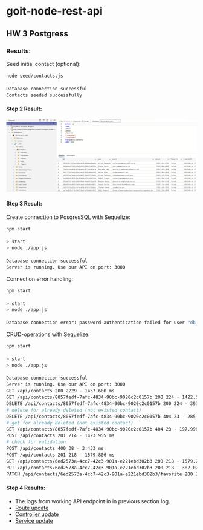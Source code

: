 # goit-node-rest-api

## HW 3 Postgress

### Results:

Seed initial contact (optional): 

```bash
node seed/contacts.js

Database connection successful
Contacts seeded successfully
```

#### Step 2 Result:

![](./step-02.png)

#### Step 3 Result:

Create connection to PosgresSQL with Sequelize:
```bash
npm start            

> start
> node ./app.js

Database connection successful
Server is running. Use our API on port: 3000
```

Connection error handling:

```bash
npm start

> start
> node ./app.js

Database connection error: password authentication failed for user "db_contacts_pbtr_use"
```

CRUD-operations with Sequelize:

```bash
npm start

> start
> node ./app.js

Database connection successful
Server is running. Use our API on port: 3000
GET /api/contacts 200 2229 - 1457.680 ms
GET /api/contacts/8057fedf-7afc-4834-90bc-9020c2c0157b 200 224 - 1422.516 ms
DELETE /api/contacts/8057fedf-7afc-4834-90bc-9020c2c0157b 200 224 - 391.191 ms
# delete for already deleted (not existed contact)
DELETE /api/contacts/8057fedf-7afc-4834-90bc-9020c2c0157b 404 23 - 285.806 ms 
# get for already deleted (not existed contact)
GET /api/contacts/8057fedf-7afc-4834-90bc-9020c2c0157b 404 23 - 197.998 ms
POST /api/contacts 201 214 - 1423.955 ms
# check for validation
POST /api/contacts 400 38 - 3.433 ms
POST /api/contacts 201 218 - 1579.806 ms
GET /api/contacts/6ed2573a-4cc7-42c3-901a-e221ebd302b3 200 218 - 1579.280 ms
PUT /api/contacts/6ed2573a-4cc7-42c3-901a-e221ebd302b3 200 218 - 382.027 ms
PATCH /api/contacts/6ed2573a-4cc7-42c3-901a-e221ebd302b3/favorite 200 218 - 396.783 ms
```

#### Step 4 Results:

- The logs from working API endpoint in in previous section log.
- [Route update](./routes/contactsRouter.js?l=25)
- [Controller update](./controllers/contactsControllers.js?line=63)
- [Service update](./services/contactsServices.js?line=32)